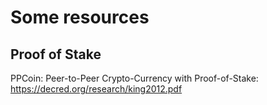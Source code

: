 # Some resources
## Proof of Stake
PPCoin: Peer-to-Peer Crypto-Currency with Proof-of-Stake: https://decred.org/research/king2012.pdf
